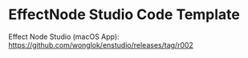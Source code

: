 # EffectNode Studio Code Template

Effect Node Studio (macOS App):
https://github.com/wonglok/enstudio/releases/tag/r002
